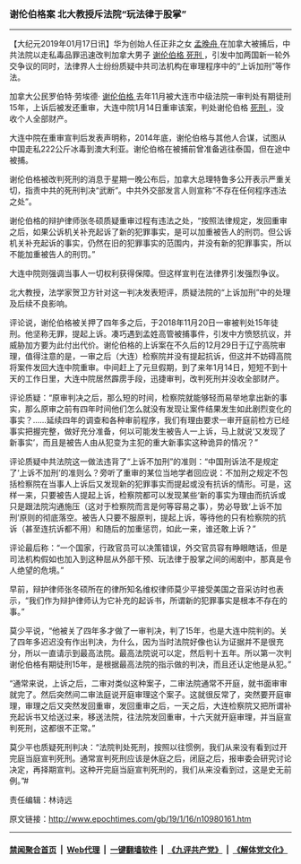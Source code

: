 ### 谢伦伯格案 北大教授斥法院“玩法律于股掌”
------------------------

<p>
 【大纪元2019年01月17日讯】华为创始人任正非之女
 <a href="http://www.epochtimes.com/gb/tag/%E5%AD%9F%E6%99%9A%E8%88%9F.html">
  孟晚舟
 </a>
 在加拿大被捕后，中共法院以走私毒品罪迅速改判加拿大男子
 <a href="http://www.epochtimes.com/gb/tag/%E8%B0%A2%E4%BC%A6%E4%BC%AF%E6%A0%BC.html">
  谢伦伯格
 </a>
 <a href="http://www.epochtimes.com/gb/tag/%E6%AD%BB%E5%88%91.html">
  死刑
 </a>
 ，引发中加两国新一轮外交争议的同时，法律界人士纷纷质疑中共司法机构在审理程序中的“上诉加刑”等作法。
</p>
<p>
 加拿大公民罗伯特·劳埃德·
 <a href="http://www.epochtimes.com/gb/tag/%E8%B0%A2%E4%BC%A6%E4%BC%AF%E6%A0%BC.html">
  谢伦伯格
 </a>
 去年11月被大连市中级法院一审判处有期徒刑15年，上诉后被发还重审，大连中院1月14日重审该案，判处谢伦伯格
 <a href="http://www.epochtimes.com/gb/tag/%E6%AD%BB%E5%88%91.html">
  死刑
 </a>
 ，没收个人全部财产。
</p>
<p>
 大连中院在重审宣判后发表声明称，2014年底，谢伦伯格与其他人合谋，试图从中国走私222公斤冰毒到澳大利亚。谢伦伯格在被捕前曾准备逃往泰国，但在途中被捕。
</p>
<p>
 谢伦伯格被改判死刑的消息于星期一晚公布后，加拿大总理特鲁多公开表示严重关切，指责中共的死刑判决“武断”。中共外交部发言人则宣称“不存在任何程序违法之处”。
</p>
<p>
 谢伦伯格的辩护律师张冬硕质疑重审过程有违法之处，“按照法律规定，发回重审之后，如果公诉机关补充起诉了新的犯罪事实，是可以加重被告人的刑罚。但公诉机关补充起诉的事实，仍然在旧的犯罪事实的范围内，并没有新的犯罪事实，所以不能加重被告人的刑罚。”
</p>
<p>
 大连中院则强调当事人一切权利获得保障。但这样宣判在法律界引发强烈争议。
</p>
<p>
 北大教授，法学家贺卫方针对这一判决发表短评，质疑法院的“上诉加刑”中的处理及后续不良影响。
</p>
<p>
 评论说，谢伦伯格被关押了四年多之后，于2018年11月20日一审被判处15年徒刑。他坚称无罪，提起上诉。凑巧遇到孟姓高管被捕事件，引发中方愤怒抗议，并威胁加方要为此付出代价。谢伦伯格的上诉案在不久后的12月29日于辽宁高院审理，值得注意的是，一审之后（大连）检察院并没有提起抗诉，但这并不妨碍高院将案件发回大连中院重审。中间赶上了元旦假期，到了来年1月14日，短短不到十天的工作日里，大连中院居然霹雳手段，迅捷审判，改判死刑并没收全部财产。
</p>
<p>
 评论质疑：“原审判决之后，那么短的时间，检察院就能够轻而易举地拿出新的事实，那么原审之前有四年时间他们怎么就没有发现让案件结果发生如此剧烈变化的事实？……延续四年的调查和各种审前程序，我们有理由要求一审开庭前检方已经事实把握完整，做好充分准备，何以可能发生被告人一上诉，马上就说‘又发现了新事实’，而且是被告人由从犯变为主犯的重大新事实这种诡异的情况？”
</p>
<p>
 评论质疑中共法院这一做法违背了“上诉不加刑”的准则：“中国刑诉法不是规定了‘上诉不加刑’的准则么？旁听了重审的某位当地学者回应说：不加刑之规定不包括检察院在当事人上诉后又发现新的犯罪事实而提起或没有抗诉的情形。可是，这样一来，只要被告人提起上诉，检察院都可以发现某些‘新的事实为理由而抗诉或只是跟法院沟通施压（这对于检察院而言是何等容易之事），势必导致‘上诉不加刑’原则的彻底落空。被告人只要不服原判，提起上诉，等待他的只有检察院的抗诉（甚至连抗诉都不用）和随后的加重惩罚，如此一来，谁还敢上诉？”
</p>
<p>
 评论最后称：“一个国家，行政官员可以决策错误，外交官员容有睁眼瞎话，但是司法机构假如也加入到这种屈从外部干预、玩法律于股掌之间的闹剧中，那真是令人绝望的危境。”
</p>
<p>
 早前，辩护律师张冬硕所在的律所知名维权律师莫少平接受美国之音采访时也表示，“我们作为辩护律师认为它补充的起诉书，所谓新的犯罪事实是根本不存在的事。”
</p>
<p>
 莫少平说，“他被关了四年多才做了一审判决，判了15年，也是大连中院判的。关了四年多迟迟没有作出判决，为什么，因为当时法院好像也认为证据并不是很充分，所以一直请示到最高法院。最高法院说可以定，然后判十五年。所以第一次判谢伦伯格有期徒刑15年，是根据最高法院的指示做的判决，而且还认定他是从犯。”
</p>
<p>
 “通常来说，上诉之后，二审对类似这种案子，二审法院通常不开庭，就书面审审就完了。然后突然间二审法庭说开庭审理这个案子。这就很反常了，突然要开庭审理，审理之后又突然发回重审，发回重审之后，一天之后，大连检察院又把所谓补充起诉书又给送过来，移送法院，往法院发回重审，十六天就开庭审理，并当庭宣判死刑，这都很不正常。”
</p>
<p>
 莫少平也质疑死刑判决：“法院判处死刑，按照以往惯例，我们从来没有看到过开完庭当庭宣判死刑。通常宣判死刑应该是休庭之后，闭庭之后，报审委会研究讨论决定，再择期宣判。这种开完庭当庭宣判死刑的，我们从来没看到过，这是史无前例。”#
</p>
<p>
 责任编辑：林诗远
</p>

原文链接：http://www.epochtimes.com/gb/19/1/16/n10980161.htm


------------------------
#### [禁闻聚合首页](https://github.com/gfw-breaker/banned-news/blob/master/README.md) &nbsp;|&nbsp; [Web代理](https://github.com/gfw-breaker/open-proxy/blob/master/README.md) &nbsp;|&nbsp; [一键翻墙软件](https://github.com/gfw-breaker/nogfw/blob/master/README.md) &nbsp;|&nbsp; [《九评共产党》](https://github.com/gfw-breaker/9ping.md/blob/master/README.md#九评之一评共产党是什么) &nbsp;|&nbsp; [《解体党文化》](https://github.com/gfw-breaker/jtdwh.md/blob/master/README.md#绪论)
